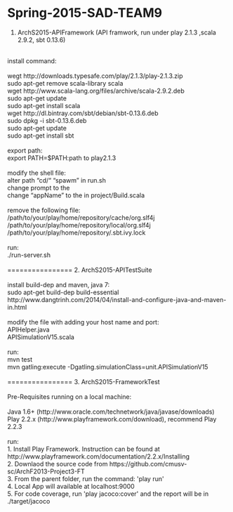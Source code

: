 Spring-2015-SAD-TEAM9
================

1. ArchS2015-APIFramework	(API framwork, run under play 2.1.3 ,scala 2.9.2, sbt 0.13.6)<br>
<br>
install command:<br>
<br>
wegt http://downloads.typesafe.com/play/2.1.3/play-2.1.3.zip<br>
sudo apt-get remove scala-library scala<br>
wget http://www.scala-lang.org/files/archive/scala-2.9.2.deb<br>
sudo apt-get update<br>
sudo apt-get install scala<br>
wget http://dl.bintray.com/sbt/debian/sbt-0.13.6.deb<br>
sudo dpkg -i sbt-0.13.6.deb <br>
sudo apt-get update<br>
sudo apt-get install sbt<br>
<br>
export path: <br>
export PATH=$PATH:path to play2.1.3 <br>
<br>
modify the shell file:<br>
alter path “cd/“ “spawm” in run.sh<br>
change prompt to the <project dir name><br>
change “appName” to the <project dir name> in project/Build.scala<br>
<br>
remove the following file:<br>
/path/to/your/play/home/repository/cache/org.slf4j<br>
/path/to/your/play/home/repository/local/org.slf4j<br>
/path/to/your/play/home/repository/.sbt.ivy.lock<br>
<br>
run:<br>
./run-server.sh<br>
<br>
================
2. ArchS2015-APITestSuite<br>
<br>
install build-dep and maven, java 7:<br>
sudo apt-get build-dep build-essential<br>
http://www.dangtrinh.com/2014/04/install-and-configure-java-and-maven-in.html	<br>
<br>
modify the file with adding your host name and port:<br>
APIHelper.java<br>
APISimulationV15.scala<br>
<br>
run:<br>
mvn test<br>
mvn gatling:execute -Dgatling.simulationClass=unit.APISimulationV15<br>
<br>
================
3. ArchS2015-FrameworkTest<br>
<br>
Pre-Requisites running on a local machine:<br>
<br>
Java 1.6+ (http://www.oracle.com/technetwork/java/javase/downloads)<br>
Play 2.2.x (http://www.playframework.com/download), recommend Play 2.2.3<br>
<br>
run:<br>
1. Install Play Framework. Instruction can be found at http://www.playframework.com/documentation/2.2.x/Installing<br>
2. Downlaod the source code from https://github.com/cmusv-sc/ArchF2013-Project3-FT<br>
3. From the parent folder, run the command: 'play run'<br>
4. Local App will available at localhost:9000<br>
5. For code coverage, run 'play jacoco:cover' and the report will be in ./target/jacoco<br>


